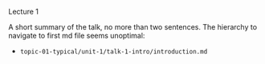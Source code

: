 Lecture 1

A short summary of the talk, no more than two sentences.
The hierarchy to navigate to first md file seems unoptimal:

* `topic-01-typical/unit-1/talk-1-intro/introduction.md`